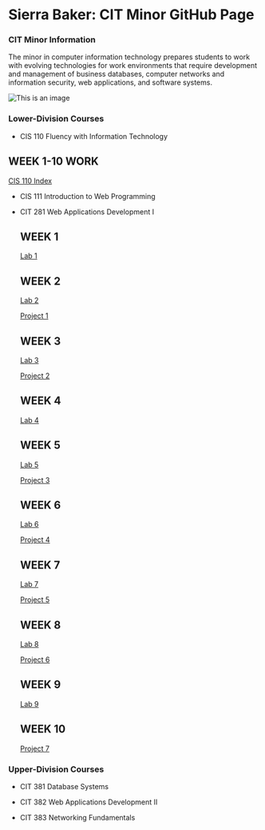 # Sierra Baker: CIT Minor GitHub Page


### CIT Minor Information
The minor in computer information technology prepares students to work with evolving technologies for work environments that require development and management of business databases, computer networks and information security, web applications, and software systems.

![This is an image](https://images.unsplash.com/photo-1542903660-eedba2cda473?ixlib=rb-1.2.1&ixid=MnwxMjA3fDB8MHxwaG90by1wYWdlfHx8fGVufDB8fHx8&auto=format&fit=crop&w=2070&q=80)

### Lower-Division Courses

- CIS 110 Fluency with Information Technology

## WEEK 1-10 WORK
   [CIS 110 Index](https://sierrabakerr.github.io/cis110-index/)

- CIS 111 Introduction to Web Programming

- CIT 281 Web Applications Development I

  ## WEEK 1
  
    [Lab 1](https://sierrabakerr.github.io/cit281-lab1/)
    
  ## WEEK 2

    [Lab 2](https://sierrabakerr.github.io/cit281-lab2/)
    
    [Project 1](https://sierrabakerr.github.io/cit281-p1/)
    
  ## WEEK 3
    
    [Lab 3](https://sierrabakerr.github.io/cit281-lab3/)
    
    [Project 2](https://sierrabakerr.github.io/cit281-p2/)
    
  ## WEEK 4
    
    [Lab 4](https://sierrabakerr.github.io/cit281-lab4/)
    
  ## WEEK 5

    [Lab 5](https://sierrabakerr.github.io/cit281-lab5/)
    
    [Project 3](https://sierrabakerr.github.io/cit281-p3/)
    
  ## WEEK 6
    
    [Lab 6](https://sierrabakerr.github.io/cit281-lab6/)

    [Project 4](https://sierrabakerr.github.io/cit281-p4/)

  ## WEEK 7

    [Lab 7](https://sierrabakerr.github.io/cit281-lab7/)
    
    [Project 5](https://sierrabakerr.github.io/cit281-p5/)
    
  ## WEEK 8
    
    [Lab 8](https://sierrabakerr.github.io/cit281-lab8/)
    
    [Project 6](https://sierrabakerr.github.io/cit281-p6/)
   
  ## WEEK 9
   
   [Lab 9](https://sierrabakerr.github.io/cit281-lab9/)
   
  ## WEEK 10

   [Project 7](https://sierrabakerr.github.io/cit281-p7/)
    
### Upper-Division Courses

- CIT 381 Database Systems

- CIT 382 Web Applications Development II

- CIT 383 Networking Fundamentals
